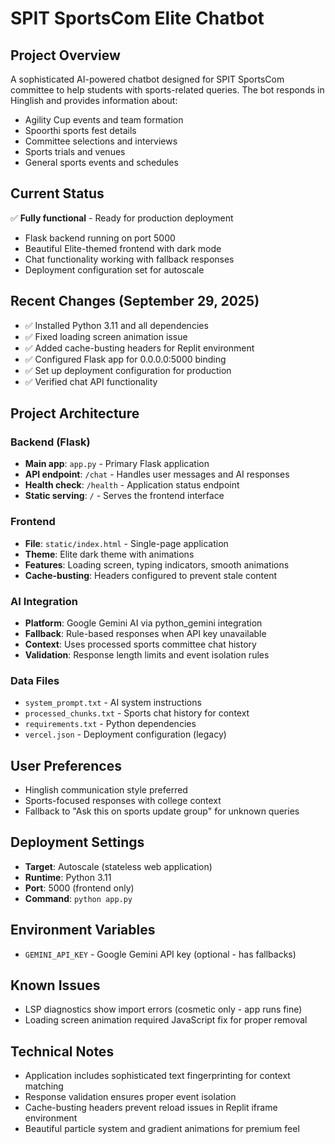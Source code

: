 # SPIT SportsCom Elite Chatbot

## Project Overview
A sophisticated AI-powered chatbot designed for SPIT SportsCom committee to help students with sports-related queries. The bot responds in Hinglish and provides information about:
- Agility Cup events and team formation
- Spoorthi sports fest details
- Committee selections and interviews
- Sports trials and venues
- General sports events and schedules

## Current Status
✅ **Fully functional** - Ready for production deployment
- Flask backend running on port 5000
- Beautiful Elite-themed frontend with dark mode
- Chat functionality working with fallback responses
- Deployment configuration set for autoscale

## Recent Changes (September 29, 2025)
- ✅ Installed Python 3.11 and all dependencies
- ✅ Fixed loading screen animation issue
- ✅ Added cache-busting headers for Replit environment
- ✅ Configured Flask app for 0.0.0.0:5000 binding
- ✅ Set up deployment configuration for production
- ✅ Verified chat API functionality

## Project Architecture

### Backend (Flask)
- **Main app**: `app.py` - Primary Flask application
- **API endpoint**: `/chat` - Handles user messages and AI responses
- **Health check**: `/health` - Application status endpoint
- **Static serving**: `/` - Serves the frontend interface

### Frontend 
- **File**: `static/index.html` - Single-page application
- **Theme**: Elite dark theme with animations
- **Features**: Loading screen, typing indicators, smooth animations
- **Cache-busting**: Headers configured to prevent stale content

### AI Integration
- **Platform**: Google Gemini AI via python_gemini integration
- **Fallback**: Rule-based responses when API key unavailable
- **Context**: Uses processed sports committee chat history
- **Validation**: Response length limits and event isolation rules

### Data Files
- `system_prompt.txt` - AI system instructions
- `processed_chunks.txt` - Sports chat history for context
- `requirements.txt` - Python dependencies
- `vercel.json` - Deployment configuration (legacy)

## User Preferences
- Hinglish communication style preferred
- Sports-focused responses with college context
- Fallback to "Ask this on sports update group" for unknown queries

## Deployment Settings
- **Target**: Autoscale (stateless web application)
- **Runtime**: Python 3.11
- **Port**: 5000 (frontend only)
- **Command**: `python app.py`

## Environment Variables
- `GEMINI_API_KEY` - Google Gemini API key (optional - has fallbacks)

## Known Issues
- LSP diagnostics show import errors (cosmetic only - app runs fine)
- Loading screen animation required JavaScript fix for proper removal

## Technical Notes
- Application includes sophisticated text fingerprinting for context matching
- Response validation ensures proper event isolation
- Cache-busting headers prevent reload issues in Replit iframe environment
- Beautiful particle system and gradient animations for premium feel